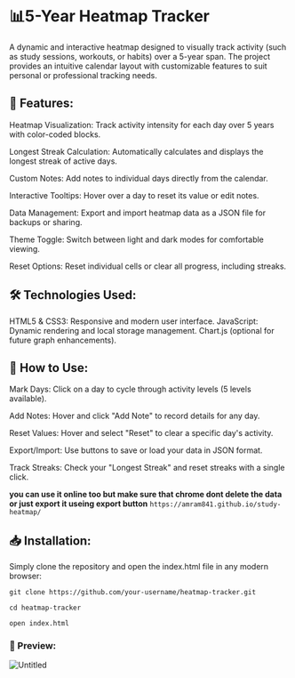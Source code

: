 
# 📊5-Year Heatmap Tracker



A dynamic and interactive heatmap designed to visually track activity (such as study sessions, workouts, or habits) over a 5-year span. 
The project provides an intuitive calendar layout with customizable features to suit personal or professional tracking needs.

## 🌟 Features:
Heatmap Visualization: Track activity intensity for each day over 5 years with color-coded blocks.

Longest Streak Calculation: Automatically calculates and displays the longest streak of active days.

Custom Notes: Add notes to individual days directly from the calendar.

Interactive Tooltips: Hover over a day to reset its value or edit notes.

Data Management: Export and import heatmap data as a JSON file for backups or sharing.

Theme Toggle: Switch between light and dark modes for comfortable viewing.

Reset Options: Reset individual cells or clear all progress, including streaks.




## 🛠️ **Technologies Used:**

HTML5 & CSS3: Responsive and modern user interface.
JavaScript: Dynamic rendering and local storage management.
Chart.js (optional for future graph enhancements).



## 🚀 How to Use:

Mark Days: Click on a day to cycle through activity levels (5 levels available).

Add Notes: Hover and click "Add Note" to record details for any day.

Reset Values: Hover and select "Reset" to clear a specific day's activity.

Export/Import: Use buttons to save or load your data in JSON format.

Track Streaks: Check your "Longest Streak" and reset streaks with a single click.

**you can use it online too but make sure that chrome dont  delete the data or just export it useing export button**
 `https://amram841.github.io/study-heatmap/`




## 📥 **Installation:**
Simply clone the repository and open the index.html file in any modern browser:



`git clone https://github.com/your-username/heatmap-tracker.git`


`cd heatmap-tracker`


`open index.html`


### 📸 Preview:


![Untitled](https://github.com/user-attachments/assets/538b2e6f-0b58-43ab-99b9-27138472d64d)



